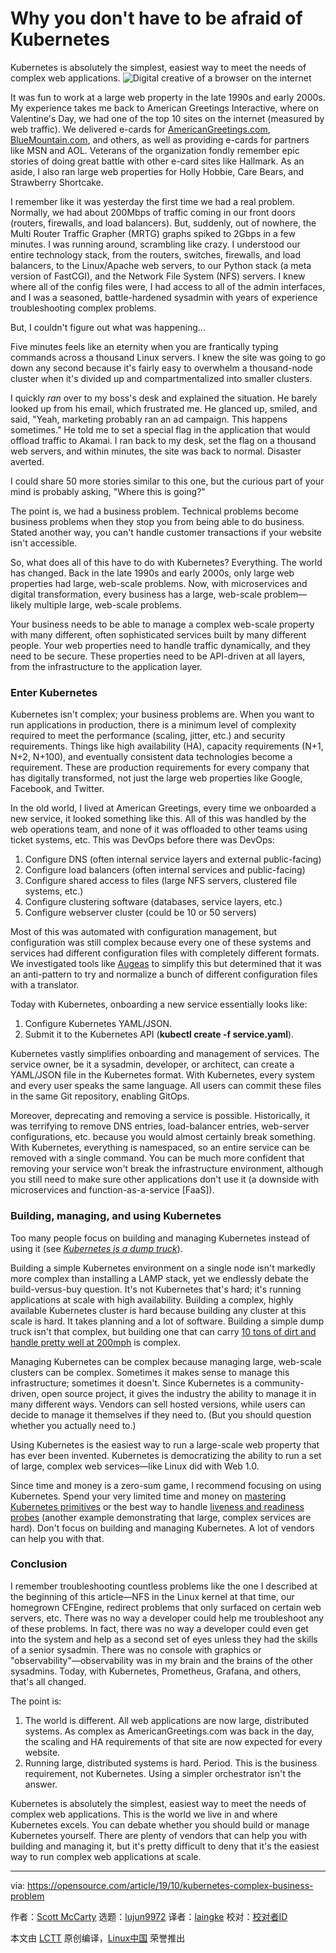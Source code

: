 [#]: collector: (lujun9972)
[#]: translator: (laingke)
[#]: reviewer: ( )
[#]: publisher: ( )
[#]: url: ( )
[#]: subject: (Why you don't have to be afraid of Kubernetes)
[#]: via: (https://opensource.com/article/19/10/kubernetes-complex-business-problem)
[#]: author: (Scott McCarty https://opensource.com/users/fatherlinux)

Why you don't have to be afraid of Kubernetes
======
Kubernetes is absolutely the simplest, easiest way to meet the needs of
complex web applications.
![Digital creative of a browser on the internet][1]

It was fun to work at a large web property in the late 1990s and early 2000s. My experience takes me back to American Greetings Interactive, where on Valentine's Day, we had one of the top 10 sites on the internet (measured by web traffic). We delivered e-cards for [AmericanGreetings.com][2], [BlueMountain.com][3], and others, as well as providing e-cards for partners like MSN and AOL. Veterans of the organization fondly remember epic stories of doing great battle with other e-card sites like Hallmark. As an aside, I also ran large web properties for Holly Hobbie, Care Bears, and Strawberry Shortcake.

I remember like it was yesterday the first time we had a real problem. Normally, we had about 200Mbps of traffic coming in our front doors (routers, firewalls, and load balancers). But, suddenly, out of nowhere, the Multi Router Traffic Grapher (MRTG) graphs spiked to 2Gbps in a few minutes. I was running around, scrambling like crazy. I understood our entire technology stack, from the routers, switches, firewalls, and load balancers, to the Linux/Apache web servers, to our Python stack (a meta version of FastCGI), and the Network File System (NFS) servers. I knew where all of the config files were, I had access to all of the admin interfaces, and I was a seasoned, battle-hardened sysadmin with years of experience troubleshooting complex problems.

But, I couldn't figure out what was happening...

Five minutes feels like an eternity when you are frantically typing commands across a thousand Linux servers. I knew the site was going to go down any second because it's fairly easy to overwhelm a thousand-node cluster when it's divided up and compartmentalized into smaller clusters.

I quickly _ran_ over to my boss's desk and explained the situation. He barely looked up from his email, which frustrated me. He glanced up, smiled, and said, "Yeah, marketing probably ran an ad campaign. This happens sometimes." He told me to set a special flag in the application that would offload traffic to Akamai. I ran back to my desk, set the flag on a thousand web servers, and within minutes, the site was back to normal. Disaster averted.

I could share 50 more stories similar to this one, but the curious part of your mind is probably asking, "Where this is going?"

The point is, we had a business problem. Technical problems become business problems when they stop you from being able to do business. Stated another way, you can't handle customer transactions if your website isn't accessible.

So, what does all of this have to do with Kubernetes? Everything. The world has changed. Back in the late 1990s and early 2000s, only large web properties had large, web-scale problems. Now, with microservices and digital transformation, every business has a large, web-scale problem—likely multiple large, web-scale problems.

Your business needs to be able to manage a complex web-scale property with many different, often sophisticated services built by many different people. Your web properties need to handle traffic dynamically, and they need to be secure. These properties need to be API-driven at all layers, from the infrastructure to the application layer.

### Enter Kubernetes

Kubernetes isn't complex; your business problems are. When you want to run applications in production, there is a minimum level of complexity required to meet the performance (scaling, jitter, etc.) and security requirements. Things like high availability (HA), capacity requirements (N+1, N+2, N+100), and eventually consistent data technologies become a requirement. These are production requirements for every company that has digitally transformed, not just the large web properties like Google, Facebook, and Twitter.

In the old world, I lived at American Greetings, every time we onboarded a new service, it looked something like this. All of this was handled by the web operations team, and none of it was offloaded to other teams using ticket systems, etc. This was DevOps before there was DevOps:

  1. Configure DNS (often internal service layers and external public-facing)
  2. Configure load balancers (often internal services and public-facing)
  3. Configure shared access to files (large NFS servers, clustered file systems, etc.)
  4. Configure clustering software (databases, service layers, etc.)
  5. Configure webserver cluster (could be 10 or 50 servers)



Most of this was automated with configuration management, but configuration was still complex because every one of these systems and services had different configuration files with completely different formats. We investigated tools like [Augeas][4] to simplify this but determined that it was an anti-pattern to try and normalize a bunch of different configuration files with a translator.

Today with Kubernetes, onboarding a new service essentially looks like:

  1. Configure Kubernetes YAML/JSON.
  2. Submit it to the Kubernetes API (**kubectl create -f service.yaml**).



Kubernetes vastly simplifies onboarding and management of services. The service owner, be it a sysadmin, developer, or architect, can create a YAML/JSON file in the Kubernetes format. With Kubernetes, every system and every user speaks the same language. All users can commit these files in the same Git repository, enabling GitOps.

Moreover, deprecating and removing a service is possible. Historically, it was terrifying to remove DNS entries, load-balancer entries, web-server configurations, etc. because you would almost certainly break something. With Kubernetes, everything is namespaced, so an entire service can be removed with a single command. You can be much more confident that removing your service won't break the infrastructure environment, although you still need to make sure other applications don't use it (a downside with microservices and function-as-a-service [FaaS]).

### Building, managing, and using Kubernetes

Too many people focus on building and managing Kubernetes instead of using it (see [_Kubernetes is a_ _dump truck_][5]).

Building a simple Kubernetes environment on a single node isn't markedly more complex than installing a LAMP stack, yet we endlessly debate the build-versus-buy question. It's not Kubernetes that's hard; it's running applications at scale with high availability. Building a complex, highly available Kubernetes cluster is hard because building any cluster at this scale is hard. It takes planning and a lot of software. Building a simple dump truck isn't that complex, but building one that can carry [10 tons of dirt and handle pretty well at 200mph][6] is complex.

Managing Kubernetes can be complex because managing large, web-scale clusters can be complex. Sometimes it makes sense to manage this infrastructure; sometimes it doesn't. Since Kubernetes is a community-driven, open source project, it gives the industry the ability to manage it in many different ways. Vendors can sell hosted versions, while users can decide to manage it themselves if they need to. (But you should question whether you actually need to.)

Using Kubernetes is the easiest way to run a large-scale web property that has ever been invented. Kubernetes is democratizing the ability to run a set of large, complex web services—like Linux did with Web 1.0.

Since time and money is a zero-sum game, I recommend focusing on using Kubernetes. Spend your very limited time and money on [mastering Kubernetes primitives][7] or the best way to handle [liveness and readiness probes][8] (another example demonstrating that large, complex services are hard). Don't focus on building and managing Kubernetes. A lot of vendors can help you with that.

### Conclusion

I remember troubleshooting countless problems like the one I described at the beginning of this article—NFS in the Linux kernel at that time, our homegrown CFEngine, redirect problems that only surfaced on certain web servers, etc. There was no way a developer could help me troubleshoot any of these problems. In fact, there was no way a developer could even get into the system and help as a second set of eyes unless they had the skills of a senior sysadmin. There was no console with graphics or "observability"—observability was in my brain and the brains of the other sysadmins. Today, with Kubernetes, Prometheus, Grafana, and others, that's all changed.

The point is:

  1. The world is different. All web applications are now large, distributed systems. As complex as AmericanGreetings.com was back in the day, the scaling and HA requirements of that site are now expected for every website.
  2. Running large, distributed systems is hard. Period. This is the business requirement, not Kubernetes. Using a simpler orchestrator isn't the answer.



Kubernetes is absolutely the simplest, easiest way to meet the needs of complex web applications. This is the world we live in and where Kubernetes excels. You can debate whether you should build or manage Kubernetes yourself. There are plenty of vendors that can help you with building and managing it, but it's pretty difficult to deny that it's the easiest way to run complex web applications at scale.

--------------------------------------------------------------------------------

via: https://opensource.com/article/19/10/kubernetes-complex-business-problem

作者：[Scott McCarty][a]
选题：[lujun9972][b]
译者：[laingke](https://github.com/laingke)
校对：[校对者ID](https://github.com/校对者ID)

本文由 [LCTT](https://github.com/LCTT/TranslateProject) 原创编译，[Linux中国](https://linux.cn/) 荣誉推出

[a]: https://opensource.com/users/fatherlinux
[b]: https://github.com/lujun9972
[1]: https://opensource.com/sites/default/files/styles/image-full-size/public/lead-images/browser_web_internet_website.png?itok=g5B_Bw62 (Digital creative of a browser on the internet)
[2]: http://AmericanGreetings.com
[3]: http://BlueMountain.com
[4]: http://augeas.net/
[5]: https://opensource.com/article/19/6/kubernetes-dump-truck
[6]: http://crunchtools.com/kubernetes-10-ton-dump-truck-handles-pretty-well-200-mph/
[7]: https://opensource.com/article/19/6/kubernetes-basics
[8]: https://srcco.de/posts/kubernetes-liveness-probes-are-dangerous.html
